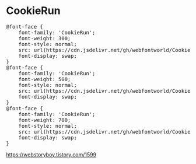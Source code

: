 # CookieRun


<pre>
@font-face {
    font-family: 'CookieRun';
    font-weight: 300; 
    font-style: normal; 
    src: url(https://cdn.jsdelivr.net/gh/webfontworld/CookieRun/CookieRun-Reaular.woff2) format('woff2');
    font-display: swap;
}
@font-face {
    font-family: 'CookieRun';
    font-weight: 500; 
    font-style: normal; 
    src: url(https://cdn.jsdelivr.net/gh/webfontworld/CookieRun/CookieRun-Bold.woff2) format('woff2');
    font-display: swap;
}
@font-face {
    font-family: 'CookieRun';
    font-weight: 700; 
    font-style: normal; 
    src: url(https://cdn.jsdelivr.net/gh/webfontworld/CookieRun/CookieRun-Black.woff2) format('woff2');
    font-display: swap;
}
</pre>

https://webstoryboy.tistory.com/1599
